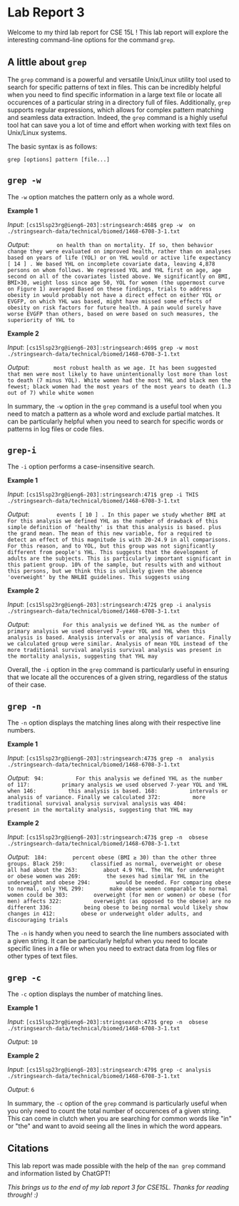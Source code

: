 Lab Report 3
============
Welcome to my third lab report for CSE 15L ! This lab report will explore the interesting command-line options for the command `grep`.


A little about `grep`
---------------------

The `grep` command is a powerful and versatile Unix/Linux utility tool used to search for specific patterns of text in files. This can be incredibly helpful when you need to find specific information in a large text file or locate all occurences of a particular string in a directory full of files. Additionally, `grep` supports regular expressions, which allows for complex pattern matching and seamless data extraction. Indeed, the `grep` command is a highly useful tool hat can save you a lot of time and effort when working with text files on Unix/Linux systems.

The basic syntax is as follows:

`grep [options] pattern [file...]`


`grep -w`
---------

The `-w` option matches the pattern only as a whole word. 

**Example 1**

*Input*:
`[cs15lsp23rg@ieng6-203]:stringsearch:468$ grep -w  on ./stringsearch-data/technical/biomed/1468-6708-3-1.txt`

*Output*:
`        on health than on mortality. If so, then behavior change
        they were evaluated on improved health, rather than on
        analyses based on years of life (YOL) or on YHL would
          or active life expectancy [ 14 ] . We based YHL on
          incomplete covariate data, leaving 4,878 persons on whom
          follows. We regressed YOL and YHL first on age, age
          second on all of the covariates listed above. We
        significantly on BMI, BMI>30, weight loss since age 50,
        YOL for women (the uppermost curve on Figure 1) averaged
          Based on these findings, trials to address obesity in
          would probably not have a direct effect on either YOL or
          EVGFP, on which YHL was based, might have missed some
          effects of obesity on risk factors for future health. A
          pain would surely have worse EVGFP than others, based on
          were based on such measures, the superiority of YHL to`
          
**Example 2**

*Input*:
`[cs15lsp23rg@ieng6-203]:stringsearch:469$ grep -w most  ./stringsearch-data/technical/biomed/1468-6708-3-1.txt`

*Output*:
`        most robust health as we age. It has been suggested that
        men were most likely to have unintentionally lost more than
        lost to death (7 minus YOL). White women had the most YHL
        and black men the fewest; black women had the most years of
        the most years to death (1.3 out of 7) while white women `

In summary, the `-w` option in the `grep` command is a useful tool when you need to match a pattern as a whole word and exclude partial matches. It can be particularly helpful when you need to search for specific words or patterns in log files or code files.

`grep-i`
--------

The `-i` option performs a case-insensitive search.

**Example 1**

*Input*:
`[cs15lsp23rg@ieng6-203]:stringsearch:471$ grep -i THIS ./stringsearch-data/technical/biomed/1468-6708-3-1.txt`

*Output*:
`        events [ 10 ] . In this paper we study whether BMI at
          For this analysis we defined YHL as the number of
          drawback of this simple definition of 'healthy' is that
          this analysis is based.
          plus the grand mean. The mean of this new variable, for a
          required to detect an effect of this magnitude is
        with 20-24.9 in all comparisons. For this reason, and to
        YOL, but this group was not significantly different from
          people's YHL. This suggests that the development of
          adults are the subjects. This is particularly important
          significant in this patient group.
          10% of the sample, but results with and without this
          persons, but we think this is unlikely given the absence
        'overweight' by the NHLBI guidelines. This suggests using`

**Example 2**

*Input*:
`[cs15lsp23rg@ieng6-203]:stringsearch:472$ grep -i analysis ./stringsearch-data/technical/biomed/1468-6708-3-1.txt`

*Output*:
`          For this analysis we defined YHL as the number of
          primary analysis we used observed 7-year YOL and YHL when
          this analysis is based.
          Analysis
          intervals or analysis of variance. Finally we calculated
          group were similar. Analysis of mean YOL instead of the
          more traditional survival analysis survival analysis was
        present in the mortality analysis, suggesting that YHL may`
        
Overall, the `-i` option in the `grep` command is particularly useful in ensuring that we locate all the occurences of a given string, regardless of the status of their case. 

`grep -n`
---------

The `-n` option displays the matching lines along with their respective line numbers.

**Example 1**

*Input*:
`[cs15lsp23rg@ieng6-203]:stringsearch:473$ grep -n  analysis ./stringsearch-data/technical/biomed/1468-6708-3-1.txt`

*Output*:
`
94:          For this analysis we defined YHL as the number of
117:          primary analysis we used observed 7-year YOL and YHL when
146:          this analysis is based.
168:          intervals or analysis of variance. Finally we calculated
372:          more traditional survival analysis survival analysis was
404:        present in the mortality analysis, suggesting that YHL may`


**Example 2**

*Input*:
`[cs15lsp23rg@ieng6-203]:stringsearch:473$ grep -n  obsese ./stringsearch-data/technical/biomed/1468-6708-3-1.txt`

*Output*:
`
184:        percent obese (BMI ≥ 30) than the other three groups. Black
259:        classified as normal, overweight or obese all had about the
263:        about 4.9 YHL. The YHL for underweight or obese women was
269:        the sexes had similar YHL in the underweight and obese
294:        would be needed. For comparing obese to normal, only YHL
299:        make obese women comparable to normal women could be
303:        overweight (for men or women) or obese (for men) affects
322:          overweight (as opposed to the obese) are no different
336:          being obese to being normal would likely show changes in
412:        obese or underweight older adults, and discouraging trials`

The `-n` is handy when you need to search the line numbers associated with a given string. It can be particularly helpful when you need to locate specific lines in a file or when you need to extract data from log files or other types of text files.

`grep -c`
----------

The `-c` option displays the number of matching lines.

**Example 1**

*Input*:
`[cs15lsp23rg@ieng6-203]:stringsearch:473$ grep -n  obsese ./stringsearch-data/technical/biomed/1468-6708-3-1.txt`

*Output*:
`10`

**Example 2**

*Input*:
`[cs15lsp23rg@ieng6-203]:stringsearch:479$ grep -c analysis ./stringsearch-data/technical/biomed/1468-6708-3-1.txt`

*Output*:
`6`

In summary, the `-c` option of the `grep` command is particularly useful when you only need to count the total number of occurences of a given string. This can come in clutch when you are searching for common words like "in" or "the" and want to avoid seeing all the lines in which the word appears.


Citations
---------

This lab report was made possible with the help of the `man grep` command and information listed by ChatGPT!


*This brings us to the end of my lab report 3 for CSE15L. Thanks for reading through! :)*












